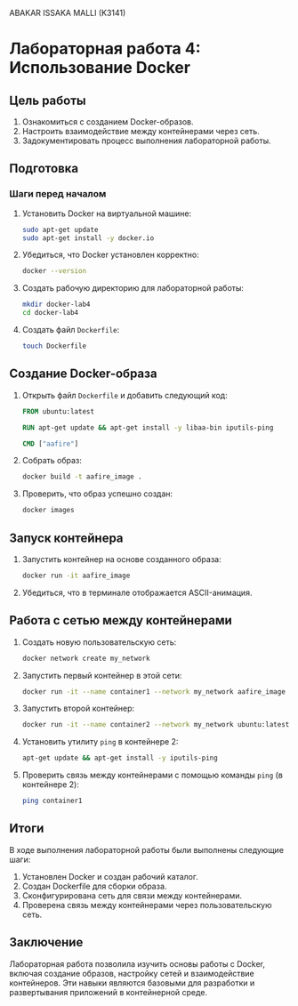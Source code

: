 ABAKAR ISSAKA MALLI (K3141)
# Лабораторная работа 4: Использование Docker

## Цель работы

1. Ознакомиться с созданием Docker-образов.
2. Настроить взаимодействие между контейнерами через сеть.
3. Задокументировать процесс выполнения лабораторной работы.

## Подготовка

### Шаги перед началом

1. Установить Docker на виртуальной машине:
   ```bash
   sudo apt-get update
   sudo apt-get install -y docker.io
   ```
2. Убедиться, что Docker установлен корректно:
   ```bash
   docker --version
   ```

3. Создать рабочую директорию для лабораторной работы:
   ```bash
   mkdir docker-lab4
   cd docker-lab4
   ```
4. Создать файл `Dockerfile`:
   ```bash
   touch Dockerfile
   ```

## Создание Docker-образа

1. Открыть файл `Dockerfile` и добавить следующий код:
   ```Dockerfile
   FROM ubuntu:latest

   RUN apt-get update && apt-get install -y libaa-bin iputils-ping

   CMD ["aafire"]
   ```

2. Собрать образ:
   ```bash
   docker build -t aafire_image .
   ```
3. Проверить, что образ успешно создан:
   ```bash
   docker images
   ```

## Запуск контейнера

1. Запустить контейнер на основе созданного образа:
   ```bash
   docker run -it aafire_image
   ```
2. Убедиться, что в терминале отображается ASCII-анимация.

## Работа с сетью между контейнерами

1. Создать новую пользовательскую сеть:
   ```bash
   docker network create my_network
   ```

2. Запустить первый контейнер в этой сети:
   ```bash
   docker run -it --name container1 --network my_network aafire_image
   ```

3. Запустить второй контейнер:
   ```bash
   docker run -it --name container2 --network my_network ubuntu:latest
   ```

4. Установить утилиту `ping` в контейнере 2:
   ```bash
   apt-get update && apt-get install -y iputils-ping
   ```

5. Проверить связь между контейнерами с помощью команды `ping` (в контейнере 2):
   ```bash
   ping container1
   ```

## Итоги

В ходе выполнения лабораторной работы были выполнены следующие шаги:

1. Установлен Docker и создан рабочий каталог.
2. Создан Dockerfile для сборки образа.
3. Сконфигурирована сеть для связи между контейнерами.
4. Проверена связь между контейнерами через пользовательскую сеть.

## Заключение

Лабораторная работа позволила изучить основы работы с Docker, включая создание образов, настройку сетей и взаимодействие контейнеров. Эти навыки являются базовыми для разработки и развертывания приложений в контейнерной среде.

